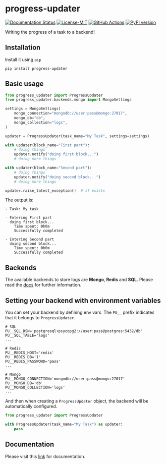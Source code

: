 progress-updater
=================

[![Documentation Status](https://readthedocs.org/projects/progress-updater/badge/?version=latest)](https://progress-updater.readthedocs.io/en/latest/?badge=latest)
[![License-MIT](https://img.shields.io/badge/License-MIT-yellow.svg)](https://github.com/pyprogrammerblog/progress-updater/blob/master/LICENSE)
[![GitHub Actions](https://github.com/pyprogrammerblog/progress-updater/workflows/CI/badge.svg/)](https://github.com/pyprogrammerblog/progress-updater/workflows/CI/badge.svg/)
[![PyPI version](https://badge.fury.io/py/progress-updater.svg)](https://badge.fury.io/py/progress-updater)

Writing the progress of a task to a backend!

Installation
-------------

Install it using ``pip``

```shell
pip install progress-updater
```

Basic usage
-------------

```python
from progress_updater import ProgressUpdater
from progress_updater.backends.mongo import MongoSettings

settings = MongoSettings(
    mongo_connection="mongodb://user:pass@mongo:27017",
    mongo_db="db",
    mongo_collection="logs",
)

updater = ProgressUpdater(task_name="My Task", settings=settings)

with updater(block_name="First part"):
    # doing things
    updater.notify("doing first block...")
    # doing more things

with updater(block_name="Second part"):
    # doing things
    updater.notify("doing second block...")
    # doing more things

updater.raise_latest_exception()  # if exists
```

The output is:
```shell
- Task: My task

- Entering First part
  doing first block...
	Time spent: 0h0m
	Successfully completed

- Entering Second part
  doing second block...
	Time spent: 0h0m
	Successfully completed
```

Backends
-------------------
The available backends to store logs are **Mongo**, **Redis** and **SQL**.
Please read the [docs](https://progress-updater.readthedocs.io/en/latest/) 
for further information.

Setting your backend with environment variables
--------------------------------------------------
You can set your backend by defining env vars.
The `PU__` prefix indicates that it belongs to `ProgressUpdater`.
```shell
# SQL
PU__SQL_DSN='postgresql+psycopg2://user:pass@postgres:5432/db'
PU__SQL_TABLE='logs'
...

# Redis
PU__REDIS_HOST='redis'
PU__REDIS_DB='1'
PU__REDIS_PASSWORD='pass'
...

# Mongo
PU__MONGO_CONNECTION='mongodb://user:pass@mongo:27017'
PU__MONGO_DB='db'
PU__MONGO_COLLECTION='logs'
...
```

And then when creating a `ProgressUpdater` object, the backend will be 
automatically configured.
```python
from progress_updater import ProgressUpdater

with ProgressUpdater(task_name="My Task") as updater:
    pass
```

Documentation
--------------

Please visit this [link](https://progress-updater.readthedocs.io/en/latest/) for documentation.
